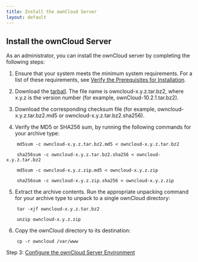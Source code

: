 ```yaml
---
title: Install the ownCloud Server
layout: default
---
```


## Install the ownCloud Server	
As an administrator, you can install the ownCloud server by completing the following steps:
1. Ensure that your system meets the minimum system requirements. For a list of these requirements, see [Verify the Prerequisites for Installation](./prereq.html). 

2. Download the [tarball](https://owncloud.org/download/#owncloud-server-tar-ball). 
   The file name is owncloud-x.y.z.tar.bz2, where x.y.z is the version number (for example, ownCloud-10.2.1.tar.bz2).

3. Download the corresponding checksum file (for example, owncloud-x.y.z.tar.bz2.md5 or
owncloud-x.y.z.tar.bz2.sha256).

4. Verify the MD5 or SHA256 sum, by running the following commands for your archive type:
```
    md5sum -c owncloud-x.y.z.tar.bz2.md5 < owncloud-x.y.z.tar.bz2
    
    sha256sum -c owncloud-x.y.z.tar.bz2.sha256 < owncloud-x.y.z.tar.bz2
    
    md5sum -c owncloud-x.y.z.zip.md5 < owncloud-x.y.z.zip
    
    sha256sum -c owncloud-x.y.z.zip.sha256 < owncloud-x.y.z.zip
```


5. Extract the archive contents. Run the appropriate unpacking command for your archive type to unpack to a single ownCloud directory:
```
    tar -xjf owncloud-x.y.z.tar.bz2
    
    unzip owncloud-x.y.z.zip 
```    


6. Copy the ownCloud directory to its destination:
```
    cp -r owncloud /var/www
```    

Step 3: [Configure the ownCloud Server Environment](./configure.html)
